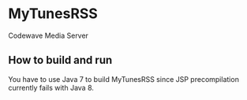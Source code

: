 # MyTunesRSS
Codewave Media Server

## How to build and run

You have to use Java 7 to build MyTunesRSS since JSP precompilation currently fails with Java 8.

